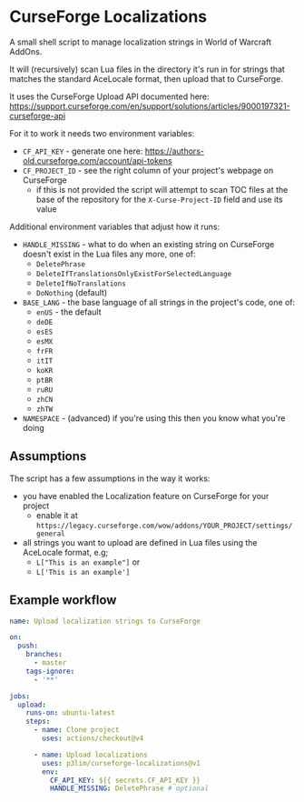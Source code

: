 # CurseForge Localizations

A small shell script to manage localization strings in World of Warcraft AddOns.

It will (recursively) scan Lua files in the directory it's run in for strings that matches the standard AceLocale format, then upload that to CurseForge.

It uses the CurseForge Upload API documented here:  
<https://support.curseforge.com/en/support/solutions/articles/9000197321-curseforge-api>

For it to work it needs two environment variables:

- `CF_API_KEY` - generate one here: <https://authors-old.curseforge.com/account/api-tokens>
- `CF_PROJECT_ID` - see the right column of your project's webpage on CurseForge
  - if this is not provided the script will attempt to scan TOC files at the base of the repository for the `X-Curse-Project-ID` field and use its value

Additional environment variables that adjust how it runs:

- `HANDLE_MISSING` - what to do when an existing string on CurseForge doesn't exist in the Lua files any more, one of:
  - `DeletePhrase`
  - `DeleteIfTranslationsOnlyExistForSelectedLanguage`
  - `DeleteIfNoTranslations`
  - `DoNothing` (default)
- `BASE_LANG` - the base language of all strings in the project's code, one of:
  - `enUS` - the default
  - `deDE`
  - `esES`
  - `esMX`
  - `frFR`
  - `itIT`
  - `koKR`
  - `ptBR`
  - `ruRU`
  - `zhCN`
  - `zhTW`
- `NAMESPACE` - (advanced) if you're using this then you know what you're doing

## Assumptions

The script has a few assumptions in the way it works:

- you have enabled the Localization feature on CurseForge for your project
	- enable it at `https://legacy.curseforge.com/wow/addons/YOUR_PROJECT/settings/general`
- all strings you want to upload are defined in Lua files using the AceLocale format, e.g;
	- `L["This is an example"]` or
	- `L['This is an example']`

## Example workflow

```yaml
name: Upload localization strings to CurseForge

on:
  push:
    branches:
      - master
    tags-ignore:
      - '**'

jobs:
  upload:
    runs-on: ubuntu-latest
    steps:
      - name: Clone project
        uses: actions/checkout@v4

      - name: Upload localizations
        uses: p3lim/curseforge-localizations@v1
        env:
          CF_API_KEY: ${{ secrets.CF_API_KEY }}
          HANDLE_MISSING: DeletePhrase # optional
```
